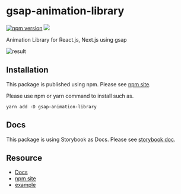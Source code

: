 # gsap-animation-library

[![npm version](https://badge.fury.io/js/gsap-animation-library.svg)](https://badge.fury.io/js/gsap-animation-library) ![](https://github.com/ruritoBlogger/gsap-animation-library/actions/workflows/pull-request-develop.yml/badge.svg)

Animation Library for React.js, Next.js using gsap

![result](https://github.com/ruritoBlogger/gsap-animation-library/tree/master/src/assets/sampleAnimation.gif)

## Installation

This package is published using npm. Please see [npm site](https://www.npmjs.com/package/gsap-animation-library).

Please use npm or yarn command to install such as.

`yarn add -D gsap-animation-library`

## Docs

This package is using Storybook as Docs. Please see [storybook doc](https://gsap-animation-library.rurito0125.dev/).

## Resource

- [Docs](https://gsap-animation-library.rurito0125.dev/)
- [npm site](https://www.npmjs.com/package/gsap-animation-library)
- [example](https://rurito0125.dev)
